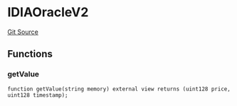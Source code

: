 # IDIAOracleV2

[Git Source](https://dapp-devs.com/ssh://git@git.2222/lumos-labs/xassets/contracts/synths-contracts/blob/969beda74f0f892980053e9edc62c163df24916a/src/interface/external/IDIAOracleV2.sol)

## Functions

### getValue

```solidity
function getValue(string memory) external view returns (uint128 price, uint128 timestamp);
```
